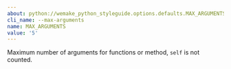 ```yaml
---
about: python://wemake_python_styleguide.options.defaults.MAX_ARGUMENTS
cli_name: --max-arguments
name: MAX_ARGUMENTS
value: '5'
---
```


Maximum number of arguments for functions or method, `self` is not counted.